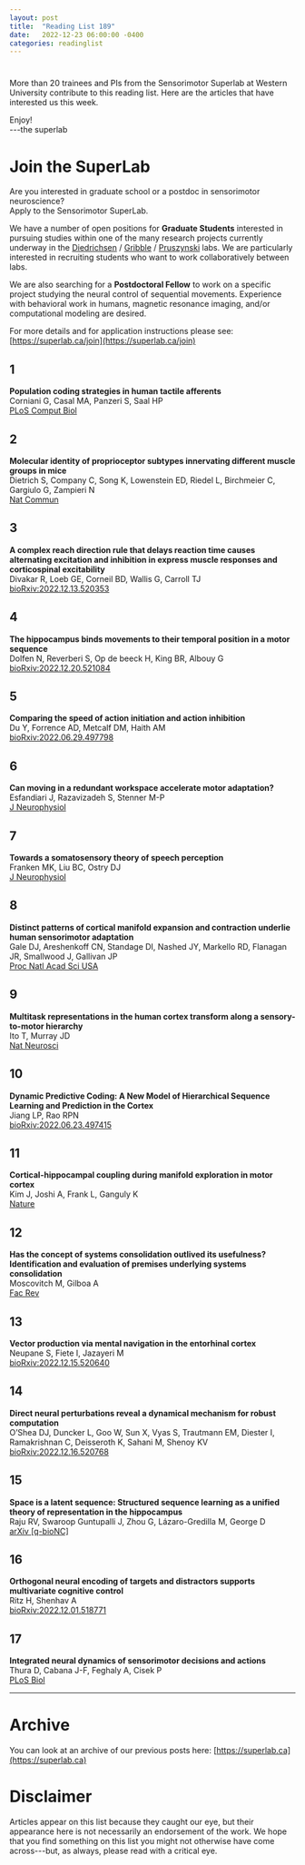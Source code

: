 ```yaml
---
layout: post
title:  "Reading List 189"
date:   2022-12-23 06:00:00 -0400
categories: readinglist
---
```


# 

More than 20 trainees and PIs from the Sensorimotor Superlab at Western University contribute to this reading list. Here are the articles that have interested us this week.

Enjoy!  
---the superlab

# Join the SuperLab

Are you interested in graduate school or a postdoc in sensorimotor neuroscience?  
Apply to the Sensorimotor SuperLab.

We have a number of open positions for **Graduate Students** interested in pursuing studies within one of the many  research projects currently underway in the [Diedrichsen](https://www.diedrichsenlab.org/) / [Gribble](https://gribblelab.org) / [Pruszynski](https://www.pruszynskilab.com/) labs. We are particularly interested in recruiting students who want to work collaboratively between labs.

We are also searching for a **Postdoctoral Fellow** to work on a specific project studying the neural control of sequential movements. Experience with behavioral work in humans, magnetic resonance imaging, and/or computational modeling are desired.

For more details and for application instructions please see: [https://superlab.ca/join](https://superlab.ca/join)


## 1
**Population coding strategies in human tactile afferents**  
Corniani G, Casal MA, Panzeri S, Saal HP  
[PLoS Comput Biol](https://dx.doi.org/10.1371/journal.pcbi.1010763)

## 2
**Molecular identity of proprioceptor subtypes innervating different muscle groups in mice**  
Dietrich S, Company C, Song K, Lowenstein ED, Riedel L, Birchmeier C, Gargiulo G, Zampieri N  
[Nat Commun](https://dx.doi.org/10.1038/s41467-022-34589-8)

## 3
**A complex reach direction rule that delays reaction time causes alternating excitation and inhibition in express muscle responses and corticospinal excitability**  
Divakar R, Loeb GE, Corneil BD, Wallis G, Carroll TJ  
[bioRxiv:2022.12.13.520353](https://www.biorxiv.org/content/10.1101/2022.12.13.520353v1)

## 4
**The hippocampus binds movements to their temporal position in a motor sequence**  
Dolfen N, Reverberi S, Op de beeck H, King BR, Albouy G  
[bioRxiv:2022.12.20.521084](https://www.biorxiv.org/content/10.1101/2022.12.20.521084v1)

## 5
**Comparing the speed of action initiation and action inhibition**  
Du Y, Forrence AD, Metcalf DM, Haith AM  
[bioRxiv:2022.06.29.497798](https://www.biorxiv.org/content/10.1101/2022.06.29.497798v3)

## 6
**Can moving in a redundant workspace accelerate motor adaptation?**  
Esfandiari J, Razavizadeh S, Stenner M-P  
[J Neurophysiol](https://dx.doi.org/10.1152/jn.00458.2021)

## 7
**Towards a somatosensory theory of speech perception**  
Franken MK, Liu BC, Ostry DJ  
[J Neurophysiol](https://dx.doi.org/10.1152/jn.00381.2022)

## 8
**Distinct patterns of cortical manifold expansion and contraction underlie human sensorimotor adaptation**  
Gale DJ, Areshenkoff CN, Standage DI, Nashed JY, Markello RD, Flanagan JR, Smallwood J, Gallivan JP  
[Proc Natl Acad Sci USA](https://dx.doi.org/10.1073/pnas.2209960119)

## 9
**Multitask representations in the human cortex transform along a sensory-to-motor hierarchy**  
Ito T, Murray JD  
[Nat Neurosci](https://dx.doi.org/10.1038/s41593-022-01224-0)

## 10
**Dynamic Predictive Coding: A New Model of Hierarchical Sequence Learning and Prediction in the Cortex**  
Jiang LP, Rao RPN  
[bioRxiv:2022.06.23.497415](https://www.biorxiv.org/content/10.1101/2022.06.23.497415v3)

## 11
**Cortical-hippocampal coupling during manifold exploration in motor cortex**  
Kim J, Joshi A, Frank L, Ganguly K  
[Nature](https://dx.doi.org/10.1038/s41586-022-05533-z)

## 12
**Has the concept of systems consolidation outlived its usefulness? Identification and evaluation of premises underlying systems consolidation**  
Moscovitch M, Gilboa A  
[Fac Rev](https://dx.doi.org/10.12703/r/11-33)

## 13
**Vector production via mental navigation in the entorhinal cortex**  
Neupane S, Fiete I, Jazayeri M  
[bioRxiv:2022.12.15.520640](https://www.biorxiv.org/content/10.1101/2022.12.15.520640v1)

## 14
**Direct neural perturbations reveal a dynamical mechanism for robust computation**  
O’Shea DJ, Duncker L, Goo W, Sun X, Vyas S, Trautmann EM, Diester I, Ramakrishnan C, Deisseroth K, Sahani M, Shenoy KV  
[bioRxiv:2022.12.16.520768](https://www.biorxiv.org/content/10.1101/2022.12.16.520768v1)

## 15
**Space is a latent sequence: Structured sequence learning as a unified theory of representation in the hippocampus**  
Raju RV, Swaroop Guntupalli J, Zhou G, Lázaro-Gredilla M, George D  
[arXiv [q-bioNC]](https://arxiv.org/abs/2212.01508)

## 16
**Orthogonal neural encoding of targets and distractors supports multivariate cognitive control**  
Ritz H, Shenhav A  
[bioRxiv:2022.12.01.518771](https://www.biorxiv.org/content/10.1101/2022.12.01.518771v2)

## 17
**Integrated neural dynamics of sensorimotor decisions and actions**  
Thura D, Cabana J-F, Feghaly A, Cisek P  
[PLoS Biol](https://dx.doi.org/10.1371/journal.pbio.3001861)


---
# Archive
You can look at an archive of our previous posts here: [https://superlab.ca](https://superlab.ca)


# Disclaimer
Articles appear on this list because they caught our eye, but their appearance here is not necessarily an endorsement of the work. We hope that you find something on this list you might not otherwise have come across---but, as always, please read with a critical eye.

